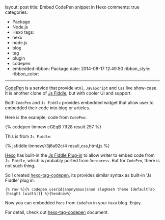 layout: post
title: Embed CodePen snippet in Hexo
comments: true
categories:
  - Package
  - Node.js
  - Hexo
tags:
  - hexo
  - node.js
  - blog
  - tag
  - plugin
  - codepen
  - embedded
ribbon: Package
date: 2014-08-17 12:49:50
ribbon_style:
ribbon_color:
---

[CodePen] is a service that provide `Html`, `JavaScript` and `Css` live show-case. It is another clone of [Js Fiddle], but with cooler UI and support.

Both `CodePen` and `Js Fiddle` provides embedded widget that allow user to embedded their code into blog or articles.

Here is the example, code from `CodePen`:

{% codepen timnew cGEqB 7928 result 257 %}

This is from `Js Fiddle`:

{% jsfiddle timnew/r3j6a92c/4 result,css,html,js %}

[Hexo] has built-in the [Js Fiddle Plug-in] to allow writer to embed code from `Js Fiddle`, which is probably ported from `Octopress`.
But for `CodePen`, there is not such thing.

So I created [hexo-tag-codepen], its provides similar syntax as built-in 'Js Fiddle' plug in:

```
{% raw %}{% codepen userId|anonymous|anon slugHash theme [defaultTab [height [width]]] %}{%endraw%}
```

Now you can embedded `Pens` from `CodePen` in your `Hexo` blog. Enjoy.

For detail, check out [hexo-tag-codepen] document.

[CodePen]: http://codepen.io/
[Js Fiddle]: http://jsfiddle.net/
[Hexo]: http://hexo.io/
[Js Fiddle Plug-in]: http://hexo.io/docs/tag-plugins.html#jsFiddle
[hexo-tag-codepen]: https://github.com/timnew/hexo-tag-codepen
